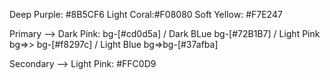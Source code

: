 Deep Purple: #8B5CF6
Light Coral:#F08080
Soft Yellow: #F7E247


Primary --> Dark Pink: bg-[#cd0d5a]  / Dark BLue bg-[#72B1B7] / Light Pink bg=>> bg-[#f8297c] / Light Blue bg=>bg-[#37afba] 

Secondary --> Light Pink: #FFC0D9